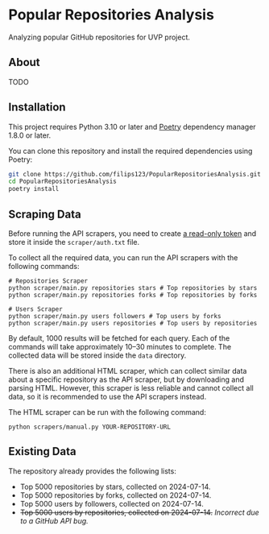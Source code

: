# Popular Repositories Analysis

Analyzing popular GitHub repositories for UVP project.

## About

TODO

## Installation

This project requires Python 3.10 or later and [Poetry](https://python-poetry.org/) dependency manager 1.8.0 or later.

You can clone this repository and install the required dependencies using Poetry:

```bash
git clone https://github.com/filips123/PopularRepositoriesAnalysis.git
cd PopularRepositoriesAnalysis
poetry install
```

## Scraping Data

Before running the API scrapers, you need to create [a read-only token](https://github.com/settings/tokens/new?description=Popular%20Repositories%20Analysis) and store it inside the `scraper/auth.txt` file.

To collect all the required data, you can run the API scrapers with the following commands:

```shell
# Repositories Scraper
python scraper/main.py repositories stars # Top repositories by stars
python scraper/main.py repositories forks # Top repositories by forks

# Users Scraper
python scraper/main.py users followers # Top users by forks
python scraper/main.py users repositories # Top users by repositories
```

By default, 1000 results will be fetched for each query.
Each of the commands will take approximately 10–30 minutes to complete.
The collected data will be stored inside the `data` directory.

There is also an additional HTML scraper, which can collect similar data about a specific repository as the API scraper, but by downloading and parsing HTML.
However, this scraper is less reliable and cannot collect all data, so it is recommended to use the API scrapers instead.

The HTML scraper can be run with the following command:

```shell
python scrapers/manual.py YOUR-REPOSITORY-URL
```

## Existing Data

The repository already provides the following lists:

* Top 5000 repositories by stars, collected on 2024-07-14.
* Top 5000 repositories by forks, collected on 2024-07-14.
* Top 5000 users by followers, collected on 2024-07-14.
* ~~Top 5000 users by repositories, collected on 2024-07-14.~~ *Incorrect due to a GitHub API bug.*
